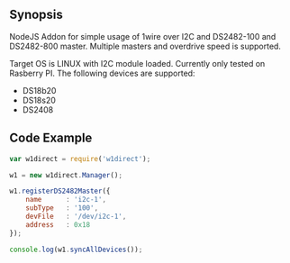 ## Synopsis

NodeJS Addon for simple usage of 1wire over I2C and DS2482-100 and DS2482-800 master. Multiple masters and overdrive speed is supported. 

Target OS is LINUX with I2C module loaded. Currently only tested on Rasberry PI. The following devices are supported:

- DS18b20
- DS18s20
- DS2408


## Code Example

```js
var w1direct = require('w1direct');

w1 = new w1direct.Manager();

w1.registerDS2482Master({
	name	  : 'i2c-1',
	subType   : '100',
	devFile	  : '/dev/i2c-1',
	address	  : 0x18
});

console.log(w1.syncAllDevices());

```